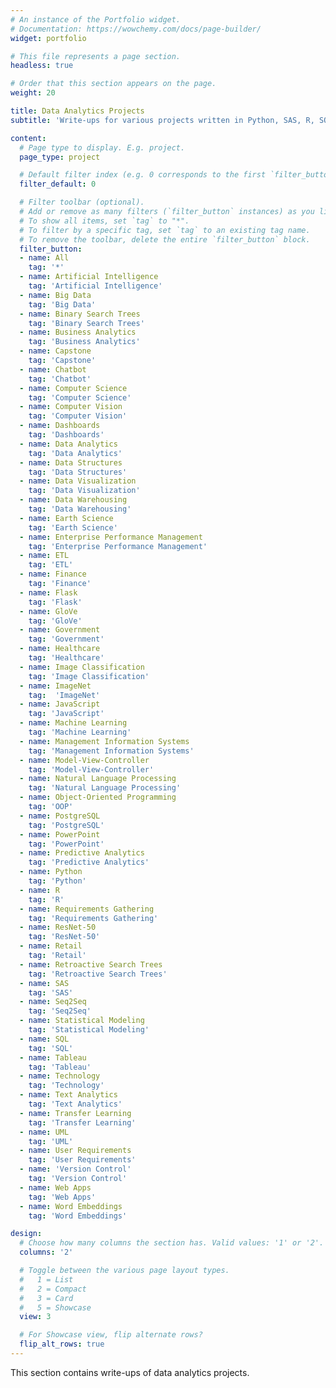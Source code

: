 ```yaml
---
# An instance of the Portfolio widget.
# Documentation: https://wowchemy.com/docs/page-builder/
widget: portfolio

# This file represents a page section.
headless: true

# Order that this section appears on the page.
weight: 20

title: Data Analytics Projects 
subtitle: 'Write-ups for various projects written in Python, SAS, R, SQL, etc.'

content:
  # Page type to display. E.g. project.
  page_type: project

  # Default filter index (e.g. 0 corresponds to the first `filter_button` instance below).
  filter_default: 0

  # Filter toolbar (optional).
  # Add or remove as many filters (`filter_button` instances) as you like.
  # To show all items, set `tag` to "*".
  # To filter by a specific tag, set `tag` to an existing tag name.
  # To remove the toolbar, delete the entire `filter_button` block.
  filter_button:
  - name: All
    tag: '*'
  - name: Artificial Intelligence
    tag: 'Artificial Intelligence'
  - name: Big Data 
    tag: 'Big Data'
  - name: Binary Search Trees
    tag: 'Binary Search Trees'
  - name: Business Analytics
    tag: 'Business Analytics'
  - name: Capstone
    tag: 'Capstone'
  - name: Chatbot
    tag: 'Chatbot'
  - name: Computer Science
    tag: 'Computer Science'
  - name: Computer Vision
    tag: 'Computer Vision'
  - name: Dashboards
    tag: 'Dashboards'
  - name: Data Analytics
    tag: 'Data Analytics'
  - name: Data Structures
    tag: 'Data Structures'
  - name: Data Visualization
    tag: 'Data Visualization'
  - name: Data Warehousing
    tag: 'Data Warehousing'
  - name: Earth Science
    tag: 'Earth Science'
  - name: Enterprise Performance Management
    tag: 'Enterprise Performance Management'
  - name: ETL 
    tag: 'ETL'
  - name: Finance
    tag: 'Finance'
  - name: Flask
    tag: 'Flask'
  - name: GloVe
    tag: 'GloVe'
  - name: Government
    tag: 'Government'
  - name: Healthcare
    tag: 'Healthcare'
  - name: Image Classification
    tag: 'Image Classification'
  - name: ImageNet
    tag:  'ImageNet'
  - name: JavaScript
    tag: 'JavaScript'
  - name: Machine Learning
    tag: 'Machine Learning'
  - name: Management Information Systems
    tag: 'Management Information Systems'
  - name: Model-View-Controller 
    tag: 'Model-View-Controller'
  - name: Natural Language Processing
    tag: 'Natural Language Processing'
  - name: Object-Oriented Programming 
    tag: 'OOP'
  - name: PostgreSQL
    tag: 'PostgreSQL'
  - name: PowerPoint 
    tag: 'PowerPoint' 
  - name: Predictive Analytics
    tag: 'Predictive Analytics' 
  - name: Python
    tag: 'Python'
  - name: R
    tag: 'R'
  - name: Requirements Gathering
    tag: 'Requirements Gathering'
  - name: ResNet-50
    tag: 'ResNet-50'
  - name: Retail
    tag: 'Retail'
  - name: Retroactive Search Trees
    tag: 'Retroactive Search Trees'
  - name: SAS
    tag: 'SAS'
  - name: Seq2Seq
    tag: 'Seq2Seq'
  - name: Statistical Modeling
    tag: 'Statistical Modeling' 
  - name: SQL
    tag: 'SQL' 
  - name: Tableau 
    tag: 'Tableau'
  - name: Technology
    tag: 'Technology'
  - name: Text Analytics
    tag: 'Text Analytics'
  - name: Transfer Learning
    tag: 'Transfer Learning'
  - name: UML
    tag: 'UML'
  - name: User Requirements 
    tag: 'User Requirements'
  - name: 'Version Control'
    tag: 'Version Control'
  - name: Web Apps
    tag: 'Web Apps'
  - name: Word Embeddings
    tag: 'Word Embeddings'

design:
  # Choose how many columns the section has. Valid values: '1' or '2'.
  columns: '2'

  # Toggle between the various page layout types.
  #   1 = List
  #   2 = Compact
  #   3 = Card
  #   5 = Showcase
  view: 3

  # For Showcase view, flip alternate rows?
  flip_alt_rows: true
---
```


This section contains write-ups of data analytics projects. 


